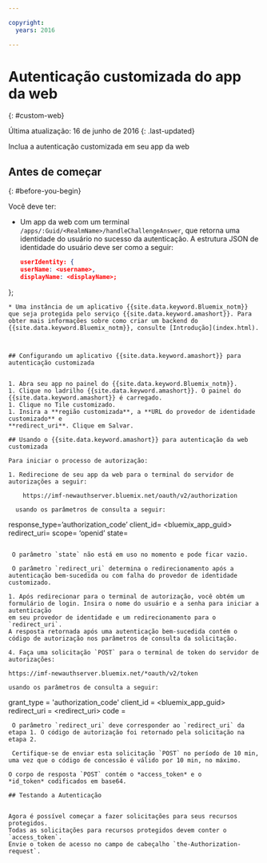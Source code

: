 ```yaml
---

copyright:
  years: 2016

---
```


# Autenticação customizada do app da web
{: #custom-web}

Última atualização: 16 de junho de 2016
{: .last-updated}

Inclua a autenticação customizada em seu app da web

## Antes de começar
{: #before-you-begin}

Você deve ter:
* Um app da web com um terminal `/apps/:Guid/<RealmName>/handleChallengeAnswer`, que
retorna uma identidade do usuário no sucesso da autenticação. A estrutura JSON de identidade do usuário deve ser como a seguir:

   ```json
  userIdentity: {
  userName: <username>,
  displayName: <displayName>;
 };
```
* Uma instância de um aplicativo {{site.data.keyword.Bluemix_notm}} que seja protegida pelo serviço {{site.data.keyword.amashort}}. Para obter mais informações sobre como criar um backend do {{site.data.keyword.Bluemix_notm}}, consulte [Introdução](index.html).



## Configurando um aplicativo {{site.data.keyword.amashort}} para autenticação customizada


1. Abra seu app no painel do {{site.data.keyword.Bluemix_notm}}.
1. Clique no ladrilho {{site.data.keyword.amashort}}. O painel do {{site.data.keyword.amashort}} é carregado.
1. Clique no Tile customizado.
1. Insira a **região customizada**, a **URL do provedor de identidade customizado** e
**redirect_uri**. Clique em Salvar.

## Usando o {{site.data.keyword.amashort}} para autenticação da web customizada

Para iniciar o processo de autorização:

1. Redirecione de seu app da web para o terminal do servidor de autorizações a seguir:

    https://imf-newauthserver.bluemix.net/oauth/v2/authorization
  
  usando os parâmetros de consulta a seguir:
   ```
   response_type=’authorization_code’
   client_id= <bluemix\_app\_guid>
   redirect_uri= <uri for the redirect after getting an authorization code>
   scope= ‘openid’
   state= <state>
   ```

    O parâmetro `state` não está em uso no momento e pode ficar vazio.

    O parâmetro `redirect_uri` determina o redirecionamento após a autenticação bem-sucedida ou com falha do provedor de identidade customizado.

1. Após redirecionar para o terminal de autorização, você obtém um formulário de login. Insira o nome do usuário e a senha para iniciar a autenticação
em seu provedor de identidade e um redirecionamento para o `redirect_uri`.
A resposta retornada após uma autenticação bem-sucedida contém o código de autorização nos parâmetros de consulta da solicitação.

4. Faça uma solicitação `POST` para o terminal de token do servidor de autorizações:

 https://imf-newauthserver.bluemix.net/*oauth/v2/token

 usando os parâmetros de consulta a seguir:
 ```
 grant_type = 'authorization_code'
 client_id = <bluemix_app_guid>
 redirect_uri = <redirect_uri>
 code = <authorization code>
 ```
  O parâmetro `redirect_uri` deve corresponder ao `redirect_uri` da etapa 1. O código de autorização foi retornado pela solicitação na etapa 2. 
  
  Certifique-se de enviar esta solicitação `POST` no período de 10 min, uma vez que o código de concessão é válido por 10 min, no máximo.

O corpo de resposta `POST` contém o *access_token* e o
*id_token* codificados em base64.

## Testando a Autenticação


Agora é possível começar a fazer solicitações para seus recursos protegidos.
Todas as solicitações para recursos protegidos devem conter o `access_token`.
Envie o token de acesso no campo de cabeçalho `the-Authorization-request`.


